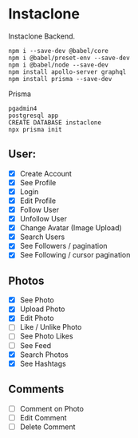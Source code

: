 # Instaclone

Instaclone Backend.

```
npm i --save-dev @babel/core
npm i @babel/preset-env --save-dev
npm i @babel/node --save-dev
npm install apollo-server graphql
npm install prisma --save-dev 
```

Prisma
```
pgadmin4
postgresql app
CREATE DATABASE instaclone
npx prisma init
```

## User:

- [x] Create Account
- [x] See Profile
- [x] Login
- [x] Edit Profile
- [x] Follow User
- [x] Unfollow User
- [x] Change Avatar (Image Upload)
- [x] Search Users
- [x] See Followers / pagination
- [x] See Following / cursor pagination

## Photos

- [x] See Photo
- [x] Upload Photo
- [x] Edit Photo
- [ ] Like / Unlike Photo
- [ ] See Photo Likes
- [ ] See Feed
- [x] Search Photos
- [x] See Hashtags

## Comments

- [ ] Comment on Photo
- [ ] Edit Comment
- [ ] Delete Comment
